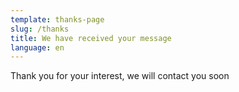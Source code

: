 ```yaml
---
template: thanks-page
slug: /thanks
title: We have received your message
language: en
---
```


Thank you for your interest, we will contact you soon